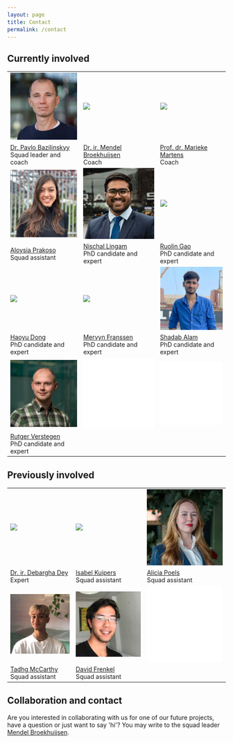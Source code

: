 ```yaml
---
layout: page
title: Contact
permalink: /contact
---
```


## Currently involved
<table class="about-people-table">
<tbody>
  <tr>
    <td class="about-people-image"><img src="/assets/img/people/pavlo-bazilinskyy.jpg" class="about-person"></td>
    <td class="about-people-image"><img src="/assets/img/people/mendel-broekhuijsen.jpg" class="about-person"></td>
    <td class="about-people-image"><img src="/assets/img/people/marieke-martens.jpg" class="about-person"></td>
  </tr>
  <tr>
    <td class="about-people-caption"><a href="https://bazilinskyy.github.io">Dr. Pavlo Bazilinskyy</a><br>Squad leader and coach</td>
    <td class="about-people-caption"><a href="https://www.linkedin.com/in/mendelbroekhuijsen">Dr. ir. Mendel Broekhuijsen</a><br>Coach</td>
    <td class="about-people-caption"><a href="https://www.linkedin.com/in/marieke-martens-30892610">Prof. dr. Marieke Martens</a><br>Coach</td>
  </tr>
  <tr>
    <td class="about-people-image"><img src="/assets/img/people/aloysia-prakoso.jpg" class="about-person"></td>
    <td class="about-people-image"><img src="/assets/img/people/nischal-lingam.jpg" class="about-person"></td>
    <td class="about-people-image"><img src="/assets/img/people/ruolin-gao.jpg" class="about-person"></td>
  </tr>
  <tr>
    <td class="about-people-caption"><a href="https://www.linkedin.com/in/aloysia-prakoso-11779025a">Aloysia Prakoso</a><br>Squad assistant</td>
    <td class="about-people-caption"><a href="https://www.linkedin.com/in/shiva-nischal-lingam">Nischal Lingam</a><br>PhD candidate and expert</td>
    <td class="about-people-caption"><a href="https://www.linkedin.com/in/ruolin-gao-731904163">Ruolin Gao</a><br>PhD candidate and expert</td>
  </tr>
   <tr>
    <td class="about-people-image"><img src="/assets/img/people/haoyu-dong.jpg" class="about-person"></td>
    <td class="about-people-image"><img src="/assets/img/people/mervyn-franssen.jpg" class="about-person"></td>
    <td class="about-people-image"><img src="/assets/img/people/shadab-alam.jpg" class="about-person"></td>
  </tr>
  <tr>
    <td class="about-people-caption"><a href="https://www.linkedin.com/in/haoyudong">Haoyu Dong</a><br>PhD candidate and expert</td>
    <td class="about-people-caption"><a href="https://www.linkedin.com/in/mervynfranssen">Mervyn Franssen</a><br>PhD candidate and expert</td>
    <td class="about-people-caption"><a href="https://www.linkedin.com/in/md-shadab-alam-03b8251aa">Shadab Alam</a><br>PhD candidate and expert</td>
  </tr>
  <tr>
    <td class="about-people-image"><img src="/assets/img/people/rutger-verstegen.jpg" class="about-person"></td>
    <td class="about-people-image"><img src="/assets/img/people/white.jpg" class="about-person"></td>
    <td class="about-people-image"><img src="/assets/img/people/white.jpg" class="about-person"></td>
  </tr>
  <tr>
    <td class="about-people-caption"><a href="https://www.linkedin.com/in/rutger-verstegen">Rutger Verstegen</a><br>PhD candidate and expert</td>
    <td class="about-people-caption"></td>
    <td class="about-people-caption"></td>
  </tr>
</tbody>
</table>

## Previously involved
<table class="about-people-table">
<tbody>
  <tr>
    <td class="about-people-image"><img src="/assets/img/people/debargha-dey.jpg" class="about-person"></td>
    <td class="about-people-image"><img src="/assets/img/people/isabel-kuipers.jpg" class="about-person"></td>
    <td class="about-people-image"><img src="/assets/img/people/alicia-poels.jpg" class="about-person"></td>
  </tr>
  <tr>
    <td class="about-people-caption"><a href="https://www.linkedin.com/in/deydavedey">Dr. ir. Debargha Dey</a><br>Expert</td>
    <td class="about-people-caption"><a href="https://www.linkedin.com/in/isabel-kuipers-478b4a209">Isabel Kuipers</a><br>Squad assistant</td>
    <td class="about-people-caption"><a href="https://www.linkedin.com/in/alicia-poels-4bb036186">Alicia Poels</a><br>Squad assistant</td>
  </tr>
  <tr>
    <td class="about-people-image"><img src="/assets/img/people/tadhg-mccarthy.jpg" class="about-person"></td>
     <td class="about-people-image"><img src="/assets/img/people/david-frenkel.jpg" class="about-person"></td>
    <td class="about-people-image"><img src="/assets/img/people/white.jpg" class="about-person"></td>
  </tr>
  <tr>
    <td class="about-people-caption"><a href="https://www.tadhg.co.za">Tadhg McCarthy</a><br>Squad assistant</td>
    <td class="about-people-caption"><a href="https://www.linkedin.com/in/david-frenkel-0616a81a7">David Frenkel</a><br>Squad assistant</td>
    <td class="about-people-caption"></td>
  </tr>
</tbody>
</table>

## Collaboration and contact
Are you interested in collaborating with us for one of our future projects, have a question or just want to say 'hi'? You may write to the squad leader [Mendel Broekhuijsen](mailto:m.j.broekhuijsen@tue.nl).